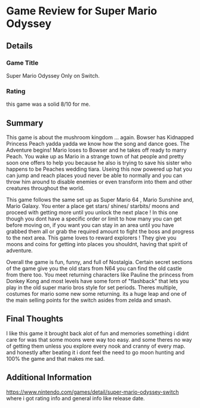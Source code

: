 # Game Review for Super Mario Odyssey

## Details

### Game Title
Super Mario Odyssey Only on Switch.

### Rating
this game was a solid 8/10 for me. 

## Summary
  This game is about the mushroom kingdom ... again. Bowser has Kidnapped Princess Peach yadda yadda we know how the song and dance goes. The Adventure begins! Mario loses to Bowser and he takes off ready to marry Peach. You wake up as Mario in a strange town of hat people and pretty soon one offers to help you because he also is trying to save his sister who happens to be Peaches wedding tiara. Useing this now powered up hat you can jump and reach places youd never be able to normally and you can throw him around to disable enemies or even transform into them and other creatures throughout the world.
  
  This game follows the same set up as Super Mario 64 , Mario Sunshine and, Mario Galaxy. You enter a place get stars/ shines/ starbits/ moons and proceed with getting more until you unlock the next place ! In this one though you dont have a specific order or limit to how many you can get before moving on, if you want you can stay in an area until you have grabbed them all or grab the required amount to fight the boss and progress to the next area. This game loves to reward explorers ! They give you moons and coins for getting into places you shouldnt, having that spirit of adventure.
  
  Overall the game is fun, funny, and full of Nostalgia. Certain secret sections of the game give you the old stars from N64 you can find the old castle from there too. You meet returning characters like Pauline the princess from Donkey Kong and most levels have some form of "flashback" that lets you play in the old super mario bros style for set periods. Theres multiple, costumes for mario some new some returning. its a huge leap and one of the main selling points for the switch asides from zelda and smash.
  
## Final Thoughts
I like this game it brought back alot of fun and memories something i didnt care for was that some moons were way too easy. and some theres no way of getting them unless you explore every nook and cranny of every map. and honestly after beating it i dont feel the need to go moon hunting and 100% the game and that makes me sad.

## Additional Information
https://www.nintendo.com/games/detail/super-mario-odyssey-switch where i got rating info and general info like release date.
